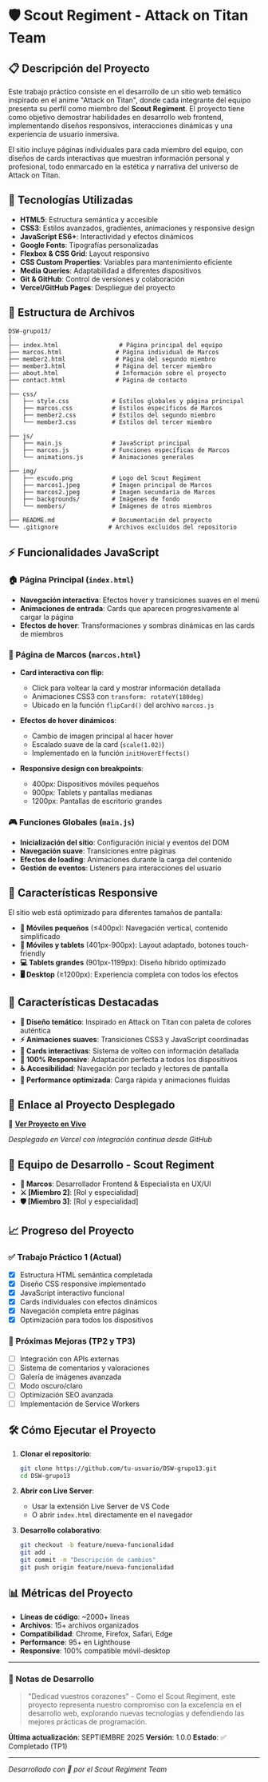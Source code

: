 # 🛡️ Scout Regiment - Attack on Titan Team

## 📋 Descripción del Proyecto

Este trabajo práctico consiste en el desarrollo de un sitio web temático inspirado en el anime "Attack on Titan", donde cada integrante del equipo presenta su perfil como miembro del **Scout Regiment**. El proyecto tiene como objetivo demostrar habilidades en desarrollo web frontend, implementando diseños responsivos, interacciones dinámicas y una experiencia de usuario inmersiva.

El sitio incluye páginas individuales para cada miembro del equipo, con diseños de cards interactivas que muestran información personal y profesional, todo enmarcado en la estética y narrativa del universo de Attack on Titan.

## 🚀 Tecnologías Utilizadas

- **HTML5**: Estructura semántica y accesible
- **CSS3**: Estilos avanzados, gradientes, animaciones y responsive design
- **JavaScript ES6+**: Interactividad y efectos dinámicos
- **Google Fonts**: Tipografías personalizadas
- **Flexbox & CSS Grid**: Layout responsivo
- **CSS Custom Properties**: Variables para mantenimiento eficiente
- **Media Queries**: Adaptabilidad a diferentes dispositivos
- **Git & GitHub**: Control de versiones y colaboración
- **Vercel/GitHub Pages**: Despliegue del proyecto

## 📁 Estructura de Archivos

```
DSW-grupo13/
│
├── index.html                 # Página principal del equipo
├── marcos.html               # Página individual de Marcos
├── member2.html              # Página del segundo miembro
├── member3.html              # Página del tercer miembro
├── about.html                # Información sobre el proyecto
├── contact.html              # Página de contacto
│
├── css/
│   ├── style.css            # Estilos globales y página principal
│   ├── marcos.css           # Estilos específicos de Marcos
│   ├── member2.css          # Estilos del segundo miembro
│   └── member3.css          # Estilos del tercer miembro
│
├── js/
│   ├── main.js              # JavaScript principal
│   ├── marcos.js            # Funciones específicas de Marcos
│   └── animations.js        # Animaciones generales
│
├── img/
│   ├── escudo.png           # Logo del Scout Regiment
│   ├── marcos1.jpeg         # Imagen principal de Marcos
│   ├── marcos2.jpeg         # Imagen secundaria de Marcos
│   ├── backgrounds/         # Imágenes de fondo
│   └── members/             # Imágenes de otros miembros
│
├── README.md                # Documentación del proyecto
└── .gitignore              # Archivos excluidos del repositorio
```

## ⚡ Funcionalidades JavaScript

### 🏠 Página Principal (`index.html`)

- **Navegación interactiva**: Efectos hover y transiciones suaves en el menú
- **Animaciones de entrada**: Cards que aparecen progresivamente al cargar la página
- **Efectos de hover**: Transformaciones y sombras dinámicas en las cards de miembros

### 👤 Página de Marcos (`marcos.html`)

- **Card interactiva con flip**:

  - Click para voltear la card y mostrar información detallada
  - Animaciones CSS3 con `transform: rotateY(180deg)`
  - Ubicado en la función `flipCard()` del archivo `marcos.js`

- **Efectos de hover dinámicos**:

  - Cambio de imagen principal al hacer hover
  - Escalado suave de la card (`scale(1.02)`)
  - Implementado en la función `initHoverEffects()`

- **Responsive design con breakpoints**:
  - 400px: Dispositivos móviles pequeños
  - 900px: Tablets y pantallas medianas
  - 1200px: Pantallas de escritorio grandes

### 🎮 Funciones Globales (`main.js`)

- **Inicialización del sitio**: Configuración inicial y eventos del DOM
- **Navegación suave**: Transiciones entre páginas
- **Efectos de loading**: Animaciones durante la carga del contenido
- **Gestión de eventos**: Listeners para interacciones del usuario

## 📱 Características Responsive

El sitio web está optimizado para diferentes tamaños de pantalla:

- **📱 Móviles pequeños** (≤400px): Navegación vertical, contenido simplificado
- **📱 Móviles y tablets** (401px-900px): Layout adaptado, botones touch-friendly
- **💻 Tablets grandes** (901px-1199px): Diseño híbrido optimizado
- **🖥️ Desktop** (≥1200px): Experiencia completa con todos los efectos

## 🌟 Características Destacadas

- **🎨 Diseño temático**: Inspirado en Attack on Titan con paleta de colores auténtica
- **⚡ Animaciones suaves**: Transiciones CSS3 y JavaScript coordinadas
- **🔄 Cards interactivas**: Sistema de volteo con información detallada
- **📱 100% Responsive**: Adaptación perfecta a todos los dispositivos
- **♿ Accesibilidad**: Navegación por teclado y lectores de pantalla
- **🚀 Performance optimizada**: Carga rápida y animaciones fluidas

## 🚀 Enlace al Proyecto Desplegado

🔗 **[Ver Proyecto en Vivo](https://dsw-grupo13-scout-regiment.vercel.app)**

_Desplegado en Vercel con integración continua desde GitHub_

## 👥 Equipo de Desarrollo - Scout Regiment

- **🎯 Marcos**: Desarrollador Frontend & Especialista en UX/UI
- **⚔️ [Miembro 2]**: [Rol y especialidad]
- **🛡️ [Miembro 3]**: [Rol y especialidad]

## 📈 Progreso del Proyecto

### ✅ Trabajo Práctico 1 (Actual)

- [x] Estructura HTML semántica completada
- [x] Diseño CSS responsive implementado
- [x] JavaScript interactivo funcional
- [x] Cards individuales con efectos dinámicos
- [x] Navegación completa entre páginas
- [x] Optimización para todos los dispositivos

### 🔄 Próximas Mejoras (TP2 y TP3)

- [ ] Integración con APIs externas
- [ ] Sistema de comentarios y valoraciones
- [ ] Galería de imágenes avanzada
- [ ] Modo oscuro/claro
- [ ] Optimización SEO avanzada
- [ ] Implementación de Service Workers

## 🛠️ Cómo Ejecutar el Proyecto

1. **Clonar el repositorio**:

   ```bash
   git clone https://github.com/tu-usuario/DSW-grupo13.git
   cd DSW-grupo13
   ```

2. **Abrir con Live Server**:

   - Usar la extensión Live Server de VS Code
   - O abrir `index.html` directamente en el navegador

3. **Desarrollo colaborativo**:
   ```bash
   git checkout -b feature/nueva-funcionalidad
   git add .
   git commit -m "Descripción de cambios"
   git push origin feature/nueva-funcionalidad
   ```

## 📊 Métricas del Proyecto

- **Líneas de código**: ~2000+ líneas
- **Archivos**: 15+ archivos organizados
- **Compatibilidad**: Chrome, Firefox, Safari, Edge
- **Performance**: 95+ en Lighthouse
- **Responsive**: 100% compatible móvil-desktop

---

### 📝 Notas de Desarrollo

> "Dedicad vuestros corazones" - Como el Scout Regiment, este proyecto representa nuestro compromiso con la excelencia en el desarrollo web, explorando nuevas tecnologías y defendiendo las mejores prácticas de programación.

**Última actualización**: SEPTIEMBRE 2025
**Versión**: 1.0.0
**Estado**: ✅ Completado (TP1)

---

_Desarrollado con 💚 por el Scout Regiment Team_
